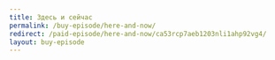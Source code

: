 ```yaml
---
title: Здесь и сейчас
permalink: /buy-episode/here-and-now/
redirect: /paid-episode/here-and-now/ca53rcp7aeb1203nli1ahp92vg4/
layout: buy-episode
---
```

